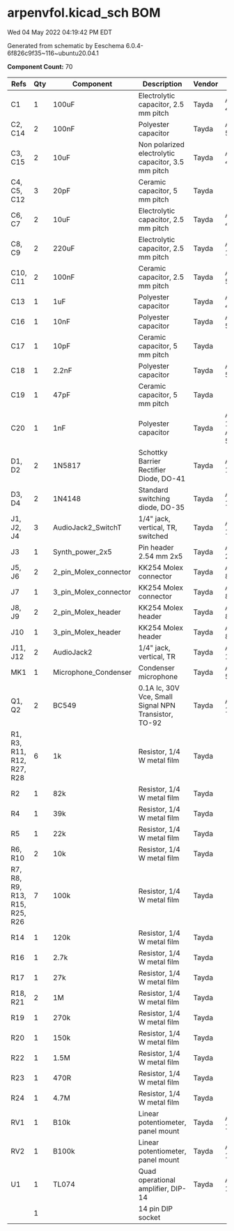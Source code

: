 # arpenvfol.kicad_sch BOM

Wed 04 May 2022 04:19:42 PM EDT

Generated from schematic by Eeschema 6.0.4-6f826c9f35~116~ubuntu20.04.1

**Component Count:** 70

| Refs | Qty | Component | Description | Vendor | SKU |
| ----- | --- | ---- | ----------- | ---- | ---- |
| C1 | 1 | 100uF | Electrolytic capacitor, 2.5 mm pitch | Tayda | A-4538 |
| C2, C14 | 2 | 100nF | Polyester capacitor | Tayda | A-564 |
| C3, C15 | 2 | 10uF | Non polarized electrolytic capacitor, 3.5 mm pitch | Tayda | A-4216 |
| C4, C5, C12 | 3 | 20pF | Ceramic capacitor, 5 mm pitch | Tayda |  |
| C6, C7 | 2 | 10uF | Electrolytic capacitor, 2.5 mm pitch | Tayda | A-4349 |
| C8, C9 | 2 | 220uF | Electrolytic capacitor, 2.5 mm pitch | Tayda | A-1064 |
| C10, C11 | 2 | 100nF | Ceramic capacitor, 2.5 mm pitch | Tayda | A-553 |
| C13 | 1 | 1uF | Polyester capacitor | Tayda | A-4168 |
| C16 | 1 | 10nF | Polyester capacitor | Tayda | A-559 |
| C17 | 1 | 10pF | Ceramic capacitor, 5 mm pitch | Tayda |  |
| C18 | 1 | 2.2nF | Polyester capacitor | Tayda | A-558 |
| C19 | 1 | 47pF | Ceramic capacitor, 5 mm pitch | Tayda |  |
| C20 | 1 | 1nF | Polyester capacitor | Tayda | A-1531, A-557 |
| D1, D2 | 2 | 1N5817 | Schottky Barrier Rectifier Diode, DO-41 | Tayda | A-159 |
| D3, D4 | 2 | 1N4148 | Standard switching diode, DO-35 | Tayda | A-157 |
| J1, J2, J4 | 3 | AudioJack2_SwitchT | 1/4" jack, vertical, TR, switched | Tayda | A-1121 |
| J3 | 1 | Synth_power_2x5 | Pin header 2.54 mm 2x5 | Tayda | A-2939 |
| J5, J6 | 2 | 2_pin_Molex_connector | KK254 Molex connector | Tayda | A-826 |
| J7 | 1 | 3_pin_Molex_connector | KK254 Molex connector | Tayda | A-827 |
| J8, J9 | 2 | 2_pin_Molex_header | KK254 Molex header | Tayda | A-804 |
| J10 | 1 | 3_pin_Molex_header | KK254 Molex header | Tayda | A-805 |
| J11, J12 | 2 | AudioJack2 | 1/4" jack, vertical, TR | Tayda | A-1121 |
| MK1 | 1 | Microphone_Condenser | Condenser microphone | Tayda | A-5010 |
| Q1, Q2 | 2 | BC549 | 0.1A Ic, 30V Vce, Small Signal NPN Transistor, TO-92 | Tayda | A-111 |
| R1, R3, R11, R12, R27, R28 | 6 | 1k | Resistor, 1/4 W metal film | Tayda |  |
| R2 | 1 | 82k | Resistor, 1/4 W metal film | Tayda |  |
| R4 | 1 | 39k | Resistor, 1/4 W metal film | Tayda |  |
| R5 | 1 | 22k | Resistor, 1/4 W metal film | Tayda |  |
| R6, R10 | 2 | 10k | Resistor, 1/4 W metal film | Tayda |  |
| R7, R8, R9, R13, R15, R25, R26 | 7 | 100k | Resistor, 1/4 W metal film | Tayda |  |
| R14 | 1 | 120k | Resistor, 1/4 W metal film | Tayda |  |
| R16 | 1 | 2.7k | Resistor, 1/4 W metal film | Tayda |  |
| R17 | 1 | 27k | Resistor, 1/4 W metal film | Tayda |  |
| R18, R21 | 2 | 1M | Resistor, 1/4 W metal film | Tayda |  |
| R19 | 1 | 270k | Resistor, 1/4 W metal film | Tayda |  |
| R20 | 1 | 150k | Resistor, 1/4 W metal film | Tayda |  |
| R22 | 1 | 1.5M | Resistor, 1/4 W metal film | Tayda |  |
| R23 | 1 | 470R | Resistor, 1/4 W metal film | Tayda |  |
| R24 | 1 | 4.7M | Resistor, 1/4 W metal film | Tayda |  |
| RV1 | 1 | B10k | Linear potentiometer, panel mount | Tayda | A-1982 |
| RV2 | 1 | B100k | Linear potentiometer, panel mount | Tayda | A-1984 |
| U1 | 1 | TL074 | Quad operational amplifier, DIP-14 | Tayda | A-1138 |
| | 1 | | 14 pin DIP socket | | |
    
